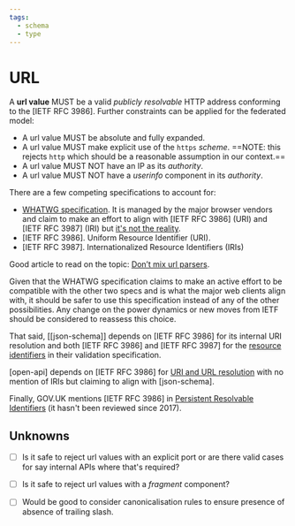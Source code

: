 ```yaml
---
tags:
  - schema
  - type
---
```

# URL

A **url value** MUST be a valid _publicly resolvable_ HTTP address conforming to the [IETF RFC 3986]. Further constraints can be applied for the federated model:

- A url value MUST be absolute and fully expanded.
- A url value MUST make explicit use of the `https` _scheme_. ==NOTE: this rejects `http` which should be a reasonable assumption in our context.==
- A url value MUST NOT have an IP as its _authority_.
- A url value MUST NOT have a _userinfo_ component in its _authority_.


There are a few competing specifications to account for:

- [WHATWG specification]. It is managed by the major browser vendors and claim to make an effort to align with [IETF RFC 3986] (URI) and [IETF RFC 3987] (IRI) but [it's not the reality](https://github.com/bagder/docs/blob/master/URL-interop.md).
- [IETF RFC 3986]. Uniform Resource Identifier (URI).
- [IETF RFC 3987]. Internationalized Resource Identifiers (IRIs)

Good article to read on the topic: [Don’t mix url parsers](https://daniel.haxx.se/blog/2022/01/10/dont-mix-url-parsers/).

Given that the WHATWG specification claims to make an active effort to be compatible with the other two specs and is what the major web clients align with, it should be safer to use this specification instead of any of the other possibilities. Any change on the power dynamics or new moves from IETF should be considered to reassess this choice.

That said, [[json-schema]] depends on [IETF RFC 3986] for its internal URI resolution and both [IETF RFC 3986] and [IETF RFC 3987] for the [resource identifiers](http://json-schema.org/draft/2020-12/json-schema-validation.html#rfc.section.7.3.5) in their validation specification.

[open-api] depends on [IETF RFC 3986] for [URI and URL resolution](https://spec.openapis.org/oas/latest.html#relative-references-in-uris) with no mention of IRIs but claiming to align with [json-schema].

Finally, GOV.UK mentions [IETF RFC 3986] in [Persistent Resolvable Identifiers](https://www.gov.uk/government/publications/open-standards-for-government/persistent-resolvable-identifiers) (it hasn't been reviewed since 2017).


## Unknowns

- [ ] Is it safe to reject url values with an explicit port or are there valid cases for say internal APIs where that's required?
- [ ] Is it safe to reject url values with a _fragment_ component?
- [ ] Would be good to consider canonicalisation rules to ensure presence of absence of trailing slash.


[WHATWG specification]: https://url.spec.whatwg.org/
[IETF FC 3986]: https://datatracker.ietf.org/doc/html/rfc3986/
[IETF FC 3987]: https://datatracker.ietf.org/doc/html/rfc3987/